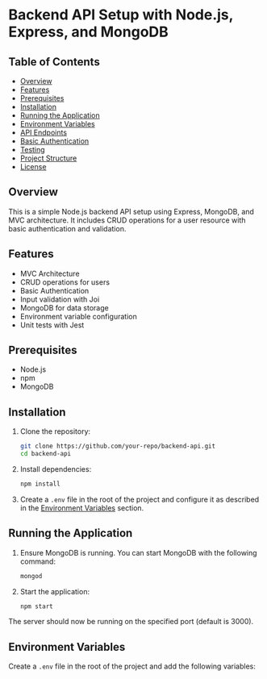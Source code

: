 # Backend API Setup with Node.js, Express, and MongoDB

## Table of Contents
- [Overview](#overview)
- [Features](#features)
- [Prerequisites](#prerequisites)
- [Installation](#installation)
- [Running the Application](#running-the-application)
- [Environment Variables](#environment-variables)
- [API Endpoints](#api-endpoints)
- [Basic Authentication](#basic-authentication)
- [Testing](#testing)
- [Project Structure](#project-structure)
- [License](#license)

## Overview
This is a simple Node.js backend API setup using Express, MongoDB, and MVC architecture. It includes CRUD operations for a user resource with basic authentication and validation.

## Features
- MVC Architecture
- CRUD operations for users
- Basic Authentication
- Input validation with Joi
- MongoDB for data storage
- Environment variable configuration
- Unit tests with Jest

## Prerequisites
- Node.js
- npm
- MongoDB

## Installation

1. Clone the repository:
    ```bash
    git clone https://github.com/your-repo/backend-api.git
    cd backend-api
    ```

2. Install dependencies:
    ```bash
    npm install
    ```

3. Create a `.env` file in the root of the project and configure it as described in the [Environment Variables](#environment-variables) section.

## Running the Application

1. Ensure MongoDB is running. You can start MongoDB with the following command:
    ```bash
    mongod
    ```

2. Start the application:
    ```bash
    npm start
    ```

The server should now be running on the specified port (default is 3000).

## Environment Variables
Create a `.env` file in the root of the project and add the following variables:

